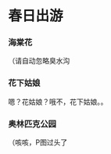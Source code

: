 # 春日出游

### 海棠花

（请自动忽略臭水沟
<ImgPlayer :imgs="[
    'https://fudongdong-statics.oss-cn-beijing.aliyuncs.com/images/20220411/11fd0953186043fda7bf577c04f7dd8c.png?x-oss-process=style/z.wiki',
    'https://fudongdong-statics.oss-cn-beijing.aliyuncs.com/images/20220411/b66313a265664a38a2426e043dcb2bc3.png?x-oss-process=style/z.wiki',
    'https://fudongdong-statics.oss-cn-beijing.aliyuncs.com/images/20220411/233721b11c8a438da4567f2583372eb5.png?x-oss-process=style/z.wiki',
    'https://fudongdong-statics.oss-cn-beijing.aliyuncs.com/images/20220411/0f3bec81bb1a4ee68bef186589fc8472.png?x-oss-process=style/z.wiki'
]" />



### 花下姑娘

嗯？花姑娘？哦不，花下姑娘。。
<ImgPlayer :imgs="[
'https://fudongdong-statics.oss-cn-beijing.aliyuncs.com/images/20220411/607e03f3ea6748409a8d771d431a1dac.png?x-oss-process=style/z.wiki',
'https://fudongdong-statics.oss-cn-beijing.aliyuncs.com/images/20220411/d93844443d894dcea6cd32a498a8119a.png?x-oss-process=style/z.wiki',
'https://fudongdong-statics.oss-cn-beijing.aliyuncs.com/images/20220411/4980dc03b93445838763eda01b713f0b.png?x-oss-process=style/z.wiki',
'https://fudongdong-statics.oss-cn-beijing.aliyuncs.com/images/20220411/5b30c7640473434f839a939fba242282.png?x-oss-process=style/z.wiki',
'https://fudongdong-statics.oss-cn-beijing.aliyuncs.com/images/20220411/8e8f808e1ecb48ddbf6727ae6ad596be.png?x-oss-process=style/z.wiki',
'https://fudongdong-statics.oss-cn-beijing.aliyuncs.com/images/20220411/6b8b9be7595b4cc3ad05bf4ae977b8ae.png?x-oss-process=style/z.wiki',
]" />



### 奥林匹克公园

（咳咳，P图过头了
<ImgPlayer :imgs="[
'https://fudongdong-statics.oss-cn-beijing.aliyuncs.com/images/20220411/8339350e2ed944599b1033608d0c112c.png?x-oss-process=style/z.wiki',
'https://fudongdong-statics.oss-cn-beijing.aliyuncs.com/images/20220411/a0e676d11d32479db51fbb286727226c.png?x-oss-process=style/z.wiki',
'https://fudongdong-statics.oss-cn-beijing.aliyuncs.com/images/20220411/63d01ba7c54342c4b91e0d48ae81ec0a.png?x-oss-process=style/z.wiki',
'https://fudongdong-statics.oss-cn-beijing.aliyuncs.com/images/20220411/a5f217fab28b4837a488a12d32f426cb.png?x-oss-process=style/z.wiki',
]" />


